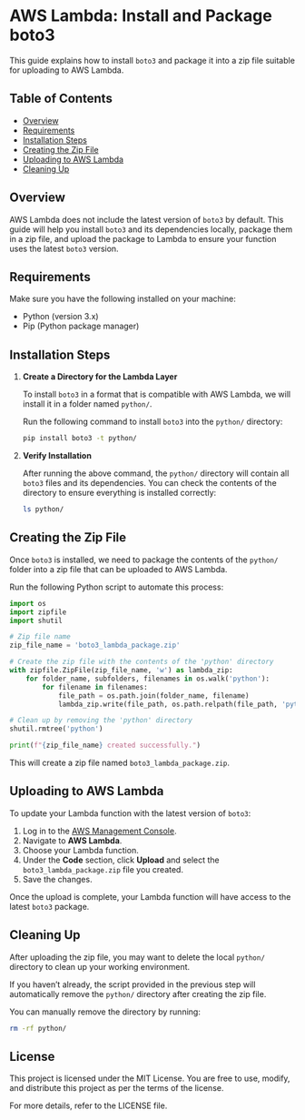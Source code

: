 # AWS Lambda: Install and Package boto3

This guide explains how to install `boto3` and package it into a zip file suitable for uploading to AWS Lambda.

## Table of Contents
- [Overview](#overview)
- [Requirements](#requirements)
- [Installation Steps](#installation-steps)
- [Creating the Zip File](#creating-the-zip-file)
- [Uploading to AWS Lambda](#uploading-to-aws-lambda)
- [Cleaning Up](#cleaning-up)

## Overview

AWS Lambda does not include the latest version of `boto3` by default. This guide will help you install `boto3` and its dependencies locally, package them in a zip file, and upload the package to Lambda to ensure your function uses the latest `boto3` version.

## Requirements

Make sure you have the following installed on your machine:
- Python (version 3.x)
- Pip (Python package manager)

## Installation Steps

1. **Create a Directory for the Lambda Layer**
   
   To install `boto3` in a format that is compatible with AWS Lambda, we will install it in a folder named `python/`.

   Run the following command to install `boto3` into the `python/` directory:

   ```bash
   pip install boto3 -t python/
   ```

2. **Verify Installation**

   After running the above command, the `python/` directory will contain all `boto3` files and its dependencies. You can check the contents of the directory to ensure everything is installed correctly:

   ```bash
   ls python/
   ```

## Creating the Zip File

Once `boto3` is installed, we need to package the contents of the `python/` folder into a zip file that can be uploaded to AWS Lambda.

Run the following Python script to automate this process:

```python
import os
import zipfile
import shutil

# Zip file name
zip_file_name = 'boto3_lambda_package.zip'

# Create the zip file with the contents of the 'python' directory
with zipfile.ZipFile(zip_file_name, 'w') as lambda_zip:
    for folder_name, subfolders, filenames in os.walk('python'):
        for filename in filenames:
            file_path = os.path.join(folder_name, filename)
            lambda_zip.write(file_path, os.path.relpath(file_path, 'python'))

# Clean up by removing the 'python' directory
shutil.rmtree('python')

print(f"{zip_file_name} created successfully.")
```

This will create a zip file named `boto3_lambda_package.zip`.

## Uploading to AWS Lambda

To update your Lambda function with the latest version of `boto3`:

1. Log in to the [AWS Management Console](https://aws.amazon.com/console/).
2. Navigate to **AWS Lambda**.
3. Choose your Lambda function.
4. Under the **Code** section, click **Upload** and select the `boto3_lambda_package.zip` file you created.
5. Save the changes.

Once the upload is complete, your Lambda function will have access to the latest `boto3` package.

## Cleaning Up

After uploading the zip file, you may want to delete the local `python/` directory to clean up your working environment.

If you haven’t already, the script provided in the previous step will automatically remove the `python/` directory after creating the zip file.

You can manually remove the directory by running:

```bash
rm -rf python/
```

## License

This project is licensed under the MIT License. You are free to use, modify, and distribute this project as per the terms of the license.

For more details, refer to the LICENSE file.
